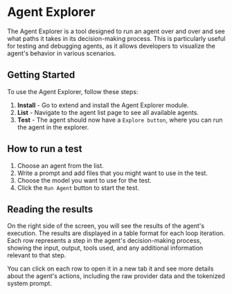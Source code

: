 # Agent Explorer

The Agent Explorer is a tool designed to run an agent over and over and see what paths it takes in its decision-making process. This is particularly useful for testing and debugging agents, as it allows developers to visualize the agent's behavior in various scenarios.

## Getting Started
To use the Agent Explorer, follow these steps:

1. **Install** - Go to extend and install the Agent Explorer module.
2. **List** - Navigate to the agent list page to see all available agents.
3. **Test** - The agent should now have a `Explore button`, where you can run the agent in the explorer.

## How to run a test

1. Choose an agent from the list.
2. Write a prompt and add files that you might want to use in the test.
3. Choose the model you want to use for the test.
4. Click the `Run Agent` button to start the test.

## Reading the results
On the right side of the screen, you will see the results of the agent's execution. The results are displayed in a table format for each loop iteration. Each row represents a step in the agent's decision-making process, showing the input, output, tools used, and any additional information relevant to that step.

You can click on each row to open it in a new tab it and see more details about the agent's actions, including the raw provider data and the tokenized system prompt.
